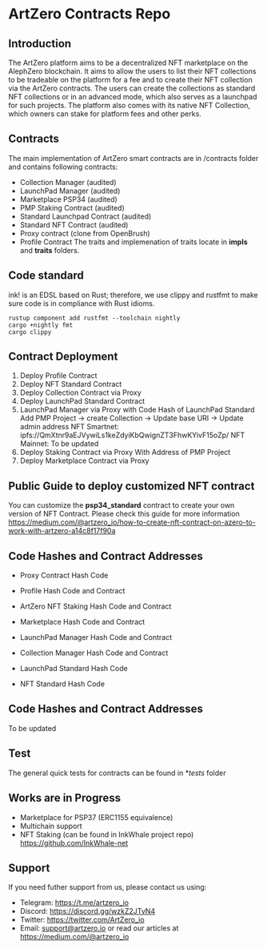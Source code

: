# ArtZero Contracts Repo

## Introduction

The ArtZero platform aims to be a decentralized NFT marketplace on the AlephZero blockchain. It aims to allow the users to list their NFT collections to be tradeable on the platform for a fee and to create their NFT collection via the ArtZero contracts. The users can create the collections as standard NFT collections or in an advanced mode, which also serves as a launchpad for such projects. The platform also comes with its native NFT Collection, which owners can stake for platform fees and other perks.

## Contracts

The main implementation of ArtZero smart contracts are in /contracts folder and contains following contracts:
- Collection Manager (audited)
- LaunchPad Manager (audited)
- Marketplace PSP34 (audited)
- PMP Staking Contract (audited)
- Standard Launchpad Contract (audited)
- Standard NFT Contract (audited)
- Proxy contract (clone from OpenBrush)
- Profile Contract
The traits and implemenation of traits locate in **impls** and **traits** folders.

## Code standard

ink! is an EDSL based on Rust; therefore, we use clippy and rustfmt to make sure code is in compliance with Rust idioms.
```
rustup component add rustfmt --toolchain nightly
cargo +nightly fmt
cargo clippy
```
## Contract Deployment

1. Deploy Profile Contract
2. Deploy NFT Standard Contract
3. Deploy Collection Contract via Proxy
4. Deploy LaunchPad Standard Contract
5. LaunchPad Manager via Proxy with Code Hash of LaunchPad Standard
Add PMP Project -> create Collection -> Update base URI -> Update admin address
NFT Smartnet: ipfs://QmXtnr9aEJVywiLs1keZdyiKbQwignZT3FhwKYivF15oZp/
NFT Mainnet: To be updated
6. Deploy Staking Contract via Proxy
With Address of PMP Project
7. Deploy Marketplace Contract via Proxy

## Public Guide to deploy customized NFT contract

You can customize the **psp34_standard** contract to create your own version of NFT Contract. Please check this guide for more information
https://medium.com/@artzero_io/how-to-create-nft-contract-on-azero-to-work-with-artzero-a14c8f17f90a

## Code Hashes and Contract Addresses <TestNet>

- Proxy Contract Hash Code

- Profile Hash Code and Contract

- ArtZero NFT Staking Hash Code and Contract

- Marketplace Hash Code and Contract

- LaunchPad Manager Hash Code and Contract

- Collection Manager Hash Code and Contract

- LaunchPad Standard Hash Code

- NFT Standard Hash Code

## Code Hashes and Contract Addresses <MainNet>

To be updated

## Test

The general quick tests for contracts can be found in **tests* folder

## Works are in Progress

- Marketplace for PSP37 (ERC1155 equivalence)
- Multichain support
- NFT Staking (can be found in InkWhale project repo) https://github.com/InkWhale-net

## Support

If you need futher support from us, please contact us using:
- Telegram: https://t.me/artzero_io
- Discord: https://discord.gg/wzkZ2JTvN4
- Twitter: https://twitter.com/ArtZero_io
- Email: support@artzero.io
or read our articles at https://medium.com/@artzero_io
